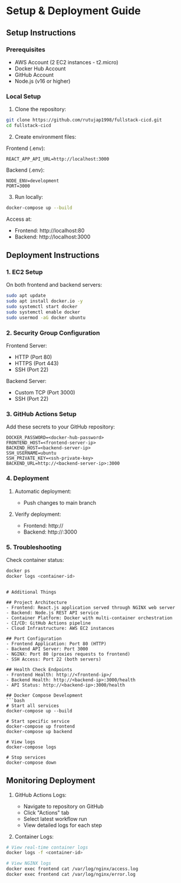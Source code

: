 # Setup & Deployment Guide

## Setup Instructions

### Prerequisites
- AWS Account (2 EC2 instances - t2.micro)
- Docker Hub Account
- GitHub Account
- Node.js (v16 or higher)

### Local Setup

1. Clone the repository:
```bash
git clone https://github.com/rutujap1998/fullstack-cicd.git
cd fullstack-cicd
```

2. Create environment files:

Frontend (.env):
```plaintext
REACT_APP_API_URL=http://localhost:3000
```

Backend (.env):
```plaintext
NODE_ENV=development
PORT=3000
```

3. Run locally:
```bash
docker-compose up --build
```

Access at:
- Frontend: http://localhost:80
- Backend: http://localhost:3000

## Deployment Instructions

### 1. EC2 Setup

On both frontend and backend servers:
```bash
sudo apt update
sudo apt install docker.io -y
sudo systemctl start docker
sudo systemctl enable docker
sudo usermod -aG docker ubuntu
```

### 2. Security Group Configuration

Frontend Server:
- HTTP (Port 80)
- HTTPS (Port 443)
- SSH (Port 22)

Backend Server:
- Custom TCP (Port 3000)
- SSH (Port 22)

### 3. GitHub Actions Setup

Add these secrets to your GitHub repository:
```plaintext
DOCKER_PASSWORD=<docker-hub-password>
FRONTEND_HOST=<frontend-server-ip>
BACKEND_HOST=<backend-server-ip>
SSH_USERNAME=ubuntu
SSH_PRIVATE_KEY=<ssh-private-key>
BACKEND_URL=http://<backend-server-ip>:3000
```

### 4. Deployment

1. Automatic deployment:
   - Push changes to main branch

2. Verify deployment:
   - Frontend: http://<frontend-public-ip>
   - Backend: http://<backend-public-ip>:3000

### 5. Troubleshooting

Check container status:
```bash
docker ps
docker logs <container-id>
```
```

# Additional Things

## Project Architecture
- Frontend: React.js application served through NGINX web server
- Backend: Node.js REST API service
- Container Platform: Docker with multi-container orchestration
- CI/CD: GitHub Actions pipeline
- Cloud Infrastructure: AWS EC2 instances

## Port Configuration
- Frontend Application: Port 80 (HTTP)
- Backend API Server: Port 3000
- NGINX: Port 80 (proxies requests to frontend)
- SSH Access: Port 22 (both servers)

## Health Check Endpoints
- Frontend Health: http://<frontend-ip>/
- Backend Health: http://<backend-ip>:3000/health
- API Status: http://<backend-ip>:3000/health

## Docker Compose Development
```bash
# Start all services
docker-compose up --build

# Start specific service
docker-compose up frontend
docker-compose up backend

# View logs
docker-compose logs

# Stop services
docker-compose down
```

## Monitoring Deployment
1. GitHub Actions Logs:
   - Navigate to repository on GitHub
   - Click "Actions" tab
   - Select latest workflow run
   - View detailed logs for each step

2. Container Logs:
```bash
# View real-time container logs
docker logs -f <container-id>

# View NGINX logs
docker exec frontend cat /var/log/nginx/access.log
docker exec frontend cat /var/log/nginx/error.log
```
```
